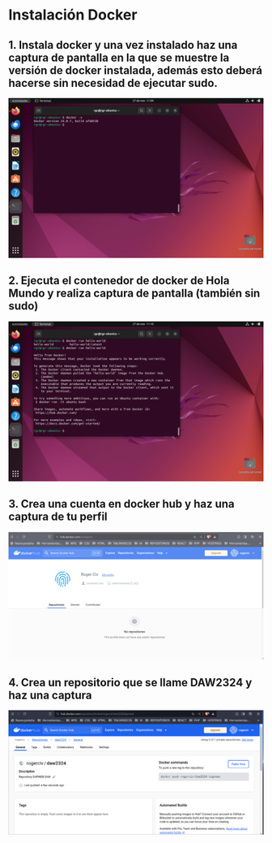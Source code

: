 # Instalación Docker

## 1. Instala docker y una vez instalado haz una captura de pantalla en la que se muestre la versión de docker instalada, además esto deberá hacerse sin necesidad de ejecutar sudo. 

![version](docker-v.png)

## 2. Ejecuta el contenedor de docker de Hola Mundo y realiza captura de pantalla (también sin sudo)

![hello](HelloWorld.png)

## 3. Crea una cuenta en docker hub y haz una captura de tu perfil

![perfil](20231127_11h03m32s_grim.png)

## 4. Crea un repositorio que se llame DAW2324 y haz una captura

![repo](20231127_11h04m51s_grim.png)